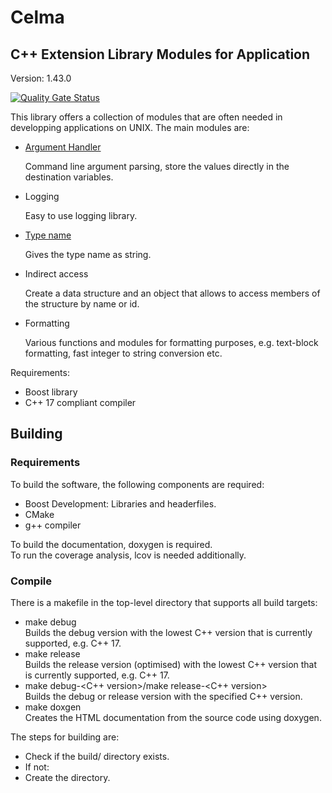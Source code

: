 # Celma

## C++ Extension Library Modules for Application

Version: 1.43.0

[![Quality Gate Status](https://sonarcloud.io/api/project_badges/measure?project=Gemini67_Celma&metric=alert_status)](https://sonarcloud.io/dashboard?id=Gemini67_Celma)

This library offers a collection of modules that are often needed in developping applications on UNIX.
The main modules are:

- [Argument Handler](doc/argument_handler.md)

  Command line argument parsing, store the values directly in the destination variables.

- Logging

  Easy to use logging library.

- [Type name](doc/type_name.md)

  Gives the type name as string.

- Indirect access

  Create a data structure and an object that allows to access members of the structure by name or id.

- Formatting

  Various functions and modules for formatting purposes, e.g. text-block formatting, fast integer to string conversion etc.

Requirements:
- Boost library
- C++ 17 compliant compiler


## Building

### Requirements

To build the software, the following components are required: 
- Boost Development: Libraries and headerfiles.
- CMake
- g++ compiler

To build the documentation, doxygen is required.<br>
To run the coverage analysis, lcov is needed additionally.

### Compile

There is a makefile in the top-level directory that supports all build targets:
- make debug<br>Builds the debug version with the lowest C++ version that is currently supported, e.g. C++ 17.
- make release<br>Builds the release version (optimised) with the lowest C++ version that is currently supported, e.g. C++ 17.
- make debug-<C++ version>/make release-<C++ version><br>Builds the debug or release version with the specified C++ version.
- make doxgen<br>Creates the HTML documentation from the source code using doxygen.

The steps for building are:
- Check if the build/<target> directory exists.
- If not:
- Create the directory.
 
